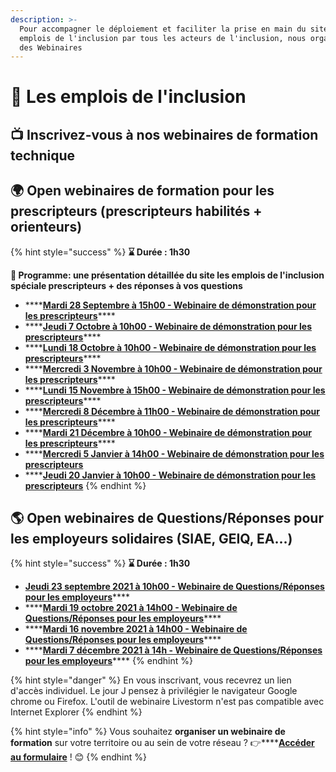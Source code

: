 ```yaml
---
description: >-
  Pour accompagner le déploiement et faciliter la prise en main du site les
  emplois de l'inclusion par tous les acteurs de l'inclusion, nous organisons
  des Webinaires
---
```


# 📖 Les emplois de l'inclusion

## 📺 Inscrivez-vous à nos webinaires de formation technique

## 🌍 Open webinaires de formation pour les prescripteurs \(prescripteurs habilités + orienteurs\)

{% hint style="success" %}
**⌛ Durée : 1h30**

**📜 Programme: une présentation détaillée du site les emplois de l'inclusion spéciale prescripteurs + des réponses à vos questions** 

* \*\*\*\*[**Mardi 28 Septembre à 15h00 - Webinaire de démonstration pour les prescripteurs**](https://app.livestorm.co/itou/les-emplois-open-webinaire-de-demonstration-pour-les-prescripteurs-22?type=detailed)\*\*\*\*
* \*\*\*\*[**Jeudi 7 Octobre à 10h00 - Webinaire de démonstration pour les prescripteurs**](https://app.livestorm.co/itou/les-emplois-open-webinaire-de-demonstration-pour-les-prescripteurs-23?type=detailed)\*\*\*\*
* \*\*\*\*[**Lundi 18 Octobre à 10h00 - Webinaire de démonstration pour les prescripteurs**](https://app.livestorm.co/itou/open-webinaire-les-emplois-de-linclusion-demonstration-pour-les-prescripteurs-25?type=detailed)\*\*\*\*
* \*\*\*\*[**Mercredi 3 Novembre à 10h00 - Webinaire de démonstration pour les prescripteurs**](https://app.livestorm.co/itou/open-webinaire-les-emplois-de-linclusion-demonstration-pour-les-prescripteurs-26?type=detailed)\*\*\*\*
* \*\*\*\*[**Lundi 15 Novembre à 15h00 - Webinaire de démonstration pour les prescripteurs**](https://app.livestorm.co/itou/open-webinaire-les-emplois-de-linclusion-demonstration-pour-les-prescripteurs-27?type=detailed)\*\*\*\*
* \*\*\*\*[**Mercredi 8 Décembre  à 11h00 - Webinaire de démonstration pour les prescripteurs**](https://app.livestorm.co/itou/open-webinaire-les-emplois-de-linclusion-demonstration-pour-les-prescripteurs-28?type=detailed)\*\*\*\*
* \*\*\*\*[**Mardi 21 Décembre à 10h00 - Webinaire de démonstration pour les prescripteurs**](https://app.livestorm.co/itou/open-webinaire-les-emplois-de-linclusion-demonstration-pour-les-prescripteurs-29?type=detailed)\*\*\*\*
* \*\*\*\*[**Mercredi 5 Janvier à 14h00 - Webinaire de démonstration pour les prescripteurs**](https://app.livestorm.co/itou/open-webinaire-les-emplois-de-linclusion-demonstration-pour-les-prescripteurs-30?type=detailed)
* \*\*\*\*[**Jeudi 20 Janvier à 10h00 - Webinaire de démonstration pour les prescripteurs**](https://app.livestorm.co/itou/open-webinaire-les-emplois-de-linclusion-demonstration-pour-les-prescripteurs?type=detailed)
{% endhint %}

## 🌎 Open webinaires de Questions/Réponses pour les employeurs solidaires \(SIAE, GEIQ, EA...\)

{% hint style="success" %}
**⌛ Durée : 1h30**

* [**Jeudi 23 septembre 2021 à 10h00 - Webinaire de Questions/Réponses pour les employeurs**](https://app.livestorm.co/itou/les-emplois-webinaire-de-questionsreponses-pour-les-employeurs?utm_source=Livestorm+company+page)\*\*\*\*
* \*\*\*\*[**Mardi 19 octobre 2021 à 14h00 - Webinaire de Questions/Réponses pour les employeurs**](https://app.livestorm.co/itou/les-emplois-webinaire-de-questionsreponses-pour-les-employeurs3?type=detailed)\*\*\*\*
* \*\*\*\*[**Mardi 16 novembre 2021 à 14h00 - Webinaire de Questions/Réponses pour les employeurs**](https://app.livestorm.co/itou/les-emplois-webinaire-de-questionsreponses-pour-les-employeurs4?type=detailed)\*\*\*\*
* \*\*\*\*[**Mardi 7 décembre 2021 à 14h - Webinaire de Questions/Réponses pour les employeurs**](https://app.livestorm.co/itou/les-emplois-webinaire-questionsreponses-pour-les-employeurs?type=detailed)\*\*\*\*
{% endhint %}

{% hint style="danger" %}
En vous inscrivant, vous recevrez un lien d'accès individuel. Le jour J pensez à privilégier le navigateur Google chrome ou Firefox. L'outil de webinaire Livestorm n'est pas compatible avec Internet Explorer
{% endhint %}

{% hint style="info" %}
 Vous souhaitez **organiser un webinaire de formation** sur votre territoire ou au sein de votre réseau ? 👉\*\*\*\*[**Accéder au formulaire**](https://startupsbeta.typeform.com/to/btgqYsdQ) ! 😊 
{% endhint %}

